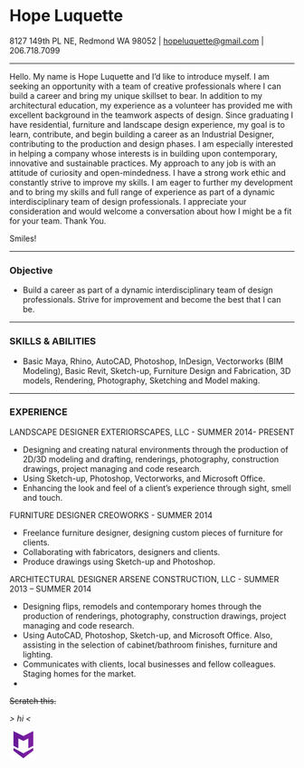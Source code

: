 # Hope Luquette
8127 149th PL NE, Redmond WA 98052 | [hopeluquette@gmail.com](mailto:hopeluquette@gmail.com) | 206.718.7099
*****
Hello. My name is Hope Luquette and I’d like to introduce myself. I am seeking an opportunity with a team of creative professionals where I can build a career and bring my unique skillset to bear. In addition to my architectural education, my experience as a volunteer has provided me with excellent background in the teamwork aspects of design.
Since graduating I have residential, furniture and landscape design experience, my goal is to learn, contribute, and begin building a career as an Industrial Designer, contributing to the production and design phases. I am especially interested in helping a company whose interests is in building upon contemporary, innovative and sustainable practices.
My approach to any job is with an attitude of curiosity and open-mindedness. I have a strong work ethic and constantly strive to improve my skills. I am eager to further my development and to bring my skills and full range of experience as part of a dynamic interdisciplinary team of design professionals. I appreciate your consideration and would welcome a conversation about how I might be a fit for your team. Thank You.

Smiles!
*****
### Objective
+ Build a career as part of a dynamic interdisciplinary team of design professionals. Strive for improvement and become the best that I can be.
*****
### SKILLS & ABILITIES 
+ Basic Maya, Rhino, AutoCAD, Photoshop, InDesign, Vectorworks (BIM Modeling), Basic Revit, Sketch-up, Furniture Design and Fabrication, 3D models, Rendering, Photography, Sketching and Model making.
*****
### EXPERIENCE
LANDSCAPE DESIGNER EXTERIORSCAPES, LLC - SUMMER 2014- PRESENT
+ Designing and creating natural environments through the production of 2D/3D modeling and drafting, renderings, photography, construction drawings, project managing and code research. 
+ Using Sketch-up, Photoshop, Vectorworks, and Microsoft Office. 
+ Enhancing the look and feel of a client’s experience through sight, smell and touch.

FURNITURE DESIGNER CREOWORKS - SUMMER 2014
+ Freelance furniture designer, designing custom pieces of furniture for clients. 
+ Collaborating with fabricators, designers and clients. 
+ Produce drawings using Sketch-up and Photoshop.

ARCHITECTURAL DESIGNER ARSENE CONSTRUCTION, LLC - SUMMER 2013 – SUMMER 2014
+ Designing flips, remodels and contemporary homes through the production of renderings, photography, construction drawings, project managing and code research. 
+ Using AutoCAD, Photoshop, Sketch-up, and Microsoft Office. Also, assisting in the selection of cabinet/bathroom finishes, furniture and lighting. 
+ Communicates with clients, local businesses and fellow colleagues. Staging homes for the market.
+ 
~~Scratch this.~~

_> hi <_

![alt text](https://github.com/adam-p/markdown-here/raw/master/src/common/images/icon48.png "Logo Title Text 1")
